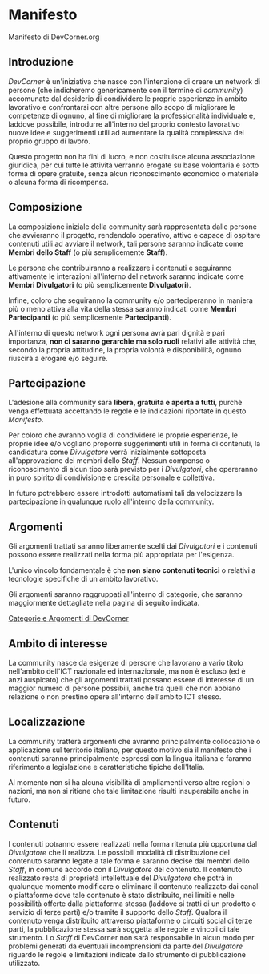 # Manifesto
Manifesto di DevCorner.org

## Introduzione

_DevCorner_ è un'iniziativa che nasce con l'intenzione di creare un network di persone (che indicheremo genericamente con il termine di _community_) accomunate dal desiderio di condividere le proprie esperienze in ambito lavorativo e confrontarsi con altre persone allo scopo di migliorare le competenze di ognuno, al fine di migliorare la professionalità individuale e, laddove possibile, introdurre all'interno del proprio contesto lavorativo nuove idee e suggerimenti utili ad aumentare la qualità complessiva del proprio gruppo di lavoro.

Questo progetto non ha fini di lucro, e non costituisce alcuna associazione giuridica, per cui tutte le attività verranno erogate su base volontaria e sotto forma di opere gratuite, senza alcun riconoscimento economico o materiale o alcuna forma di ricompensa.

## Composizione

La composizione iniziale della community sarà rappresentata dalle persone che avvieranno il progetto, rendendolo operativo, attivo e capace di ospitare contenuti utili ad avviare il network, tali persone saranno indicate come **Membri dello Staff** (o più semplicemente **Staff**).

Le persone che contribuiranno a realizzare i contenuti e seguiranno attivamente le interazioni all'interno del network saranno indicate come **Membri Divulgatori** (o più semplicemente **Divulgatori**).

Infine, coloro che seguiranno la community e/o parteciperanno in maniera più o meno attiva alla vita della stessa saranno indicati come **Membri Partecipanti** (o più semplicemente **Partecipanti**).

All'interno di questo network ogni persona avrà pari dignità e pari importanza, **non ci saranno gerarchie ma solo ruoli** relativi alle attività che, secondo la propria attitudine, la propria volontà e disponibilità, ognuno riuscirà a erogare e/o seguire.

## Partecipazione

L'adesione alla community sarà **libera, gratuita e aperta a tutti**, purchè venga effettuata accettando le regole e le indicazioni riportate in questo _Manifesto_.

Per coloro che avranno voglia di condividere le proprie esperienze, le proprie idee e/o vogliano proporre suggerimenti utili in forma di contenuti, la candidatura come _Divulgatore_ verrà inizialmente sottoposta all'approvazione dei membri dello _Staff_. Nessun compenso o riconoscimento di alcun tipo sarà previsto per i _Divulgatori_, che opereranno in puro spirito di condivisione e crescita personale e collettiva.

In futuro potrebbero essere introdotti automatismi tali da velocizzare la partecipazione in qualunque ruolo all'interno della community.

## Argomenti

Gli argomenti trattati saranno liberamente scelti dai _Divulgatori_ e i contenuti possono essere realizzati nella forma più appropriata per l'esigenza.

L'unico vincolo fondamentale è che **non siano contenuti tecnici** o relativi a tecnologie specifiche di un ambito lavorativo.

Gli argomenti saranno raggruppati all'interno di categorie, che saranno maggiormente dettagliate nella pagina di seguito indicata.

[Categorie e Argomenti di DevCorner](Manifesto-CategorieArgomenti.md)

## Ambito di interesse

La community nasce da esigenze di persone che lavorano a vario titolo nell'ambito dell'ICT nazionale ed internazionale, ma non è escluso (ed è anzi auspicato) che gli argomenti trattati possano essere di interesse di un maggior numero di persone possibili, anche tra quelli che non abbiano relazione o non prestino opere all'interno dell'ambito ICT stesso.

## Localizzazione

La community tratterà argomenti che avranno principalmente collocazione o applicazione sul territorio italiano, per questo motivo sia il manifesto che i contenuti saranno principalmente espressi con la lingua italiana e faranno riferimento a legislazione e caratteristiche tipiche dell'Italia.

Al momento non si ha alcuna visibilità di ampliamenti verso altre regioni o nazioni, ma non si ritiene che tale limitazione risulti insuperabile anche in futuro.

## Contenuti

I contenuti potranno essere realizzati nella forma ritenuta più opportuna dal _Divulgatore_ che li realizza.
Le possibili modalità di distribuzione del contenuto saranno legate a tale forma e saranno decise dai membri dello _Staff_, in comune accordo con il _Divulgatore_ del contenuto.
Il contenuto realizzato resta di proprietà intellettuale del _Divulgatore_ che potrà in qualunque momento modificare o eliminare il contenuto realizzato dai canali o piattaforme dove tale contenuto è stato distribuito, nei limiti e nelle possibilità offerte dalla piattaforma stessa (laddove si tratti di un prodotto o servizio di terze parti) e/o tramite il supporto dello _Staff_.
Qualora il contenuto venga distribuito attraverso piattaforme o circuiti social di terze parti, la pubblicazione stessa sarà soggetta alle regole e vincoli di tale strumento. Lo _Staff_ di DevCorner non sarà responsabile in alcun modo per problemi generati da eventuali incomprensioni da parte del _Divulgatore_ riguardo le regole e limitazioni indicate dallo strumento di pubblicazione utilizzato.